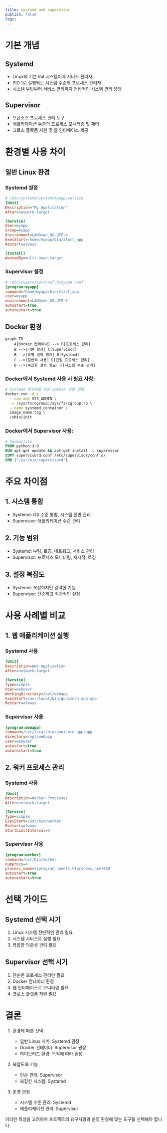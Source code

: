 ```yaml
---
title: systemd and supervisor
publish: false
tags:
---
```

# 기본 개념

## Systemd
- Linux의 기본 Init 시스템이자 서비스 관리자
- PID 1로 실행되는 시스템 수준의 프로세스 관리자
- 시스템 부팅부터 서비스 관리까지 전반적인 시스템 관리 담당

## Supervisor
- 오픈소스 프로세스 관리 도구
- 애플리케이션 수준의 프로세스 모니터링 및 제어
- 크로스 플랫폼 지원 및 웹 인터페이스 제공

# 환경별 사용 차이

## 일반 Linux 환경

### Systemd 설정
```ini
# /etc/systemd/system/myapp.service
[Unit]
Description="My Application"
After=network.target

[Service]
User=myapp
Group=myapp
Environment=LANG=en_US.UTF-8
ExecStart=/home/myapp/bin/start_app
Restart=always

[Install]
WantedBy=multi-user.target
```

### Supervisor 설정
```ini
# /etc/supervisor/conf.d/myapp.conf
[program:myapp]
command=/home/myapp/bin/start_app
user=myapp
environment=LANG=en_US.UTF-8
autostart=true
autorestart=true
```

## Docker 환경

```mermaid
graph TD
    A[Docker 컨테이너] --> B{프로세스 관리}
    B -->|기본 설정| C[Supervisor]
    B -->|특별 설정 필요| D[Systemd]
    C -->|일반적 사용| E[단일 프로세스 관리]
    D -->|복잡한 설정 필요| F[시스템 수준 관리]
```

### Docker에서 Systemd 사용 시 필요 사항:
```bash
# Systemd 활성화를 위한 Docker 실행 명령
docker run -d \
  --cap-add SYS_ADMIN \
  -v /sys/fs/cgroup:/sys/fs/cgroup:ro \
  --name systemd_container \
  image_name:tag \
  /sbin/init
```

### Docker에서 Supervisor 사용:
```dockerfile
# Dockerfile
FROM python:3.9
RUN apt-get update && apt-get install -y supervisor
COPY supervisord.conf /etc/supervisor/conf.d/
CMD ["/usr/bin/supervisord"]
```

# 주요 차이점

## 1. 시스템 통합
- Systemd: OS 수준 통합, 시스템 전반 관리
- Supervisor: 애플리케이션 수준 관리

## 2. 기능 범위
- Systemd: 부팅, 로깅, 네트워크, 서비스 관리
- Supervisor: 프로세스 모니터링, 재시작, 로깅

## 3. 설정 복잡도
- Systemd: 복잡하지만 강력한 기능
- Supervisor: 단순하고 직관적인 설정

# 사용 사례별 비교

## 1. 웹 애플리케이션 실행

### Systemd 사용
```ini
[Unit]
Description=Web Application
After=network.target

[Service]
Type=simple
User=webuser
WorkingDirectory=/opt/webapp
ExecStart=/usr/local/bin/gunicorn app:app
Restart=always
```

### Supervisor 사용
```ini
[program:webapp]
command=/usr/local/bin/gunicorn app:app
directory=/opt/webapp
user=webuser
autostart=true
autorestart=true
```

## 2. 워커 프로세스 관리

### Systemd 사용
```ini
[Unit]
Description=Worker Processes
After=network.target

[Service]
Type=simple
ExecStart=/usr/bin/worker
Restart=always
StartLimitInterval=0
```

### Supervisor 사용
```ini
[program:worker]
command=/usr/bin/worker
numprocs=4
process_name=%(program_name)s_%(process_num)02d
autostart=true
autorestart=true
```

# 선택 가이드

## Systemd 선택 시기
1. Linux 시스템 전반적인 관리 필요
2. 시스템 서비스로 실행 필요
3. 복잡한 의존성 관리 필요

## Supervisor 선택 시기
1. 단순한 프로세스 관리만 필요
2. Docker 컨테이너 환경
3. 웹 인터페이스로 모니터링 필요
4. 크로스 플랫폼 지원 필요

# 결론

1. 환경에 따른 선택
   - 일반 Linux 서버: Systemd 권장
   - Docker 컨테이너: Supervisor 권장
   - 하이브리드 환경: 목적에 따라 혼용

2. 복잡도와 기능
   - 단순 관리: Supervisor
   - 복잡한 시스템: Systemd

3. 운영 관점
   - 시스템 수준 관리: Systemd
   - 애플리케이션 관리: Supervisor

이러한 특성을 고려하여 프로젝트의 요구사항과 운영 환경에 맞는 도구를 선택해야 합니다.